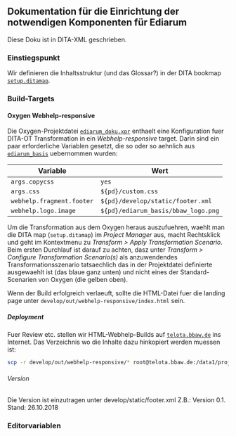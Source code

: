 ## Dokumentation für die Einrichtung der notwendigen Komponenten für Ediarum

Diese Doku ist in DITA-XML geschrieben.

### Einstiegspunkt

Wir definieren die Inhaltsstruktur (und das Glossar?) in der DITA bookmap [`setup.ditamap`](setup.ditamap).


### Build-Targets


#### Oxygen Webhelp-responsive

Die Oxygen-Projektdatei [`ediarum_doku.xpr`](../ediarum_doku.xpr) enthaelt eine Konfiguration fuer DITA-OT Transformation in ein *Webhelp-responsive* target.
Darin sind ein paar erforderliche Variablen gesetzt, die so oder so aehnlich aus [`ediarum_basis`](../ediarum_basis/) uebernommen wurden:

| Variable | Wert |
|----------|------|
| `args.copycss` | `yes` |
| `args.css` | `${pd}/custom.css` |
| `webhelp.fragment.footer` | `${pd}/develop/static/footer.xml` |
| `webhelp.logo.image` | `${pd}/ediarum_basis/bbaw_logo.png` |

Um die Transformation aus dem Oxygen heraus auszufuehren, waehlt man die DITA map (`setup.ditamap`) im *Project Manager* aus, macht Rechtsklick und geht im Kontextmenu zu *Transform > Apply Transformation Scenario*.
Beim ersten Durchlauf ist darauf zu achten, dasz unter *Transform > Configure Transformation Scenario(s)* als anzuwendendes Transformationsszenario tatsaechlich das in der Projektdatei definierte ausgewaehlt ist (das blaue ganz unten) und nicht eines der Standard-Scenarien von Oxygen (die gelben oben).

Wenn der Build erfolgreich verlaeuft, sollte die HTML-Datei fuer die landing page unter `develop/out/webhelp-responsive/index.html` sein.


##### Deployment

Fuer Review etc. stellen wir HTML-Webhelp-Builds auf [`telota.bbaw.de`](http://telota.bbaw.de/ediarum/manual/setup/) ins Internet.
Das Verzeichnis wo die Inhalte dazu hinkopiert werden muessen ist:

```bash
scp -r develop/out/webhelp-responsive/* root@telota.bbaw.de:/data1/projekte/ediarum/manual/setup
```

###### Version
Die Version ist einzutragen unter develop/static/footer.xml
Z.B.: Version 0.1. Stand: 26.10.2018

### Editorvariablen


<!--- vim: set ts=2 sw=2 tw=100 noet ft=markdown : -->
